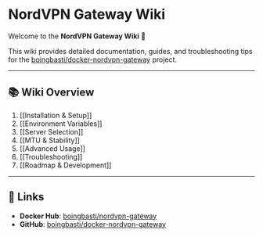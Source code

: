 # NordVPN Gateway Wiki

Welcome to the **NordVPN Gateway Wiki** 🎉

This wiki provides detailed documentation, guides, and troubleshooting tips for the [boingbasti/docker-nordvpn-gateway](https://github.com/boingbasti/docker-nordvpn-gateway) project.

---
## 📚 Wiki Overview
1. [[Installation & Setup]]
2. [[Environment Variables]]
3. [[Server Selection]]
4. [[MTU & Stability]]
5. [[Advanced Usage]]
6. [[Troubleshooting]]
7. [[Roadmap & Development]]

---
## 🔗 Links
- **Docker Hub**: [boingbasti/nordvpn-gateway](https://hub.docker.com/r/boingbasti/nordvpn-gateway)
- **GitHub**: [boingbasti/docker-nordvpn-gateway](https://github.com/boingbasti/docker-nordvpn-gateway)
